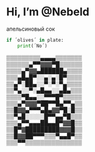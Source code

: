 # Hi, I’m @Nebeld
апельсиновый сок
```python
if ´olives´ in plate:
    print(´No´)
```
▒▒▒▒▒▒▒▒▒▄▄▄▄▒▒▒▒▒▒▒ <br />
▒▒▒▒▒▒▄▀▀▓▓▓▀█▒▒▒▒▒▒ <br />
▒▒▒▒▄▀▓▓▄██████▄▒▒▒▒ <br />
▒▒▒▄█▄█▀░░▄░▄░█▀▒▒▒▒ <br />
▒▒▄▀░██▄░░▀░▀░▀▄▒▒▒▒ <br />
▒▒▀▄░░▀░▄█▄▄░░▄█▄▒▒▒ <br />
▒▒▒▒▀█▄▄░░▀▀▀█▀▒▒▒▒▒ <br />
▒▒▒▄▀▓▓▓▀██▀▀█▄▀▀▄▒▒ <br />
▒▒█▓▓▄▀▀▀▄█▄▓▓▀█░█▒▒ <br />
▒▒▀▄█░░░░░█▀▀▄▄▀█▒▒▒ <br />
▒▒▒▄▀▀▄▄▄██▄▄█▀▓▓█▒▒ <br />
▒▒█▀▓█████████▓▓▓█▒▒ <br />
▒▒█▓▓██▀▀▀▒▒▒▀▄▄█▀▒▒ <br />
▒▒▒▀▀▒▒▒▒▒▒▒▒▒▒▒▒▒▒▒ <br />

